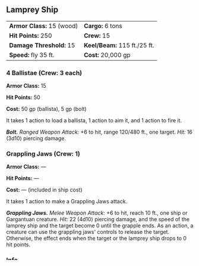 ﻿## Lamprey Ship

|                            |                               |
|----------------------------|-------------------------------|
| **Armor Class:** 15 (wood) | **Cargo:** 6 tons             |
| **Hit Points:** 250        | **Crew:** 15                  |
| **Damage Threshold:** 15   | **Keel/Beam:** 115 ft./25 ft. |
| **Speed:** fly 35 ft.      | **Cost:** 20,000 gp           |

### 4 Ballistae (Crew: 3 each)

**Armor Class:** 15

**Hit Points:** 50

**Cost:** 50 gp (ballista), 5 gp (bolt)

It takes 1 action to load a ballista, 1 action to aim it, and 1 action to fire it.

***Bolt.*** *Ranged Weapon Attack:*  +6 to hit, range 120/480 ft., one target. *Hit:* 16 (3d10) piercing damage.

### Grappling Jaws (Crew: 1)

**Armor Class:** —

**Hit Points:** —

**Cost:** — (included in ship cost)

It takes 1 action to make a Grappling Jaws attack.

***Grappling Jaws.*** *Melee Weapon Attack:*  +6 to hit, reach 10 ft., one ship or Gargantuan creature. *Hit:* 22 (4d10) piercing damage, and the speed of the lamprey ship and the target become 0 until the grapple ends. As an action, a creature can use the grappling jaws' controls to release the target. Otherwise, the effect ends when the target or the lamprey ship drops to 0 hit points.

### Info

Lamprey ships are antiquated, being among the oldest spelljamming ships still in use. **Psurlons** (see *Boo's Astral Menagerie*) are particularly fond of them.
Using the metal grappling jaws built into its bow, a lamprey ship can attach itself to another ship, which is a critical feature during boarding actions. Other standard weapons include four ballistae on the main deck.
A lamprey can float on water, though it can't land safely on the ground. Lamprey ships that land on the ground have the distressing habit of rolling over, as more than a few crews have discovered to their dismay.

---

